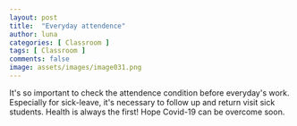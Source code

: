 ```yaml
---
layout: post
title:  "Everyday attendence"
author: luna
categories: [ Classroom ]
tags: [ Classroom ]
comments: false
image: assets/images/image031.png
---
```


It's so important to check the attendence condition before everyday's work. Especially for sick-leave, it's necessary to follow up and return visit sick students. Health is always the first! Hope Covid-19 can be overcome soon.
